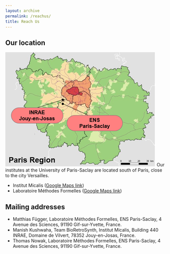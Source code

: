 ```yaml
---
layout: archive
permalink: /reachus/
title: Reach Us
---
```


## Our location
![Ile-de-France_INRAE_ENS](/images/paris_inrae_ens.png)
Our institutes at the University of Paris-Saclay are located south of Paris, close to the city Versailles.
- Institut Micalis ([Google Maps link](https://goo.gl/maps/EYnn8JGkHd3YMoEQA "https://goo.gl/maps/EYnn8JGkHd3YMoEQA"))
- Laboratoire Méthodes Formelles ([Google Maps link](https://goo.gl/maps/RoqzjsKcAAaeKhwG9 "https://goo.gl/maps/RoqzjsKcAAaeKhwG9"))

## Mailing addresses
- Matthias Függer, Laboratoire Méthodes Formelles, ENS Paris-Saclay, 4 Avenue des Sciences, 91190 Gif-sur-Yvette, France.
- Manish Kushwaha, Team BioRetroSynth, Institut Micalis, Building 440 INRAE, Domaine de Vilvert, 78352 Jouy-en-Josas, France. 
- Thomas Nowak, Laboratoire Méthodes Formelles, ENS Paris-Saclay, 4 Avenue des Sciences, 91190 Gif-sur-Yvette, France.

